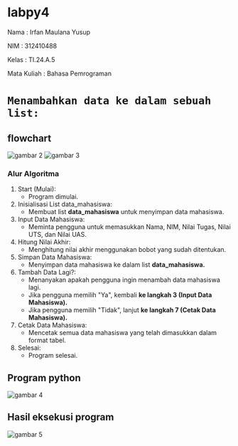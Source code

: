 # labpy4
Nama : Irfan Maulana Yusup <p>
NIM : 312410488 <p>
Kelas : TI.24.A.5 <p>
Mata Kuliah : Bahasa Pemrograman <p>
# ```Menambahkan data ke dalam sebuah list:```
## flowchart
![gambar 2](labpy4/ft1.png)
![gambar 3](labpy4/ft2.png)
### Alur Algoritma
 1. Start (Mulai):
    - Program dimulai.
 2. Inisialisasi List data_mahasiswa:
    - Membuat list **data_mahasiswa** untuk menyimpan data mahasiswa.
 3. Input Data Mahasiswa:
    - Meminta pengguna untuk memasukkan Nama, NIM, Nilai Tugas, Nilai UTS, dan Nilai UAS.
 4. Hitung Nilai Akhir:
    - Menghitung nilai akhir menggunakan bobot yang sudah ditentukan.
 5. Simpan Data Mahasiswa:
    - Menyimpan data mahasiswa ke dalam list **data_mahasiswa.**
 6. Tambah Data Lagi?:
    - Menanyakan apakah pengguna ingin menambah data mahasiswa lagi.
    - Jika pengguna memilih "Ya", kembali **ke langkah 3 (Input Data Mahasiswa).**
    - Jika pengguna memilih "Tidak", lanjut **ke langkah 7 (Cetak Data Mahasiswa).**
 7. Cetak Data Mahasiswa:
    - Mencetak semua data mahasiswa yang telah dimasukkan dalam format tabel.
 8. Selesai:
    - Program selesai.
   
## Program python
![gambar 4](screenshot/ft3.png)
## Hasil eksekusi program
![gambar 5](screenshot/ft4.png)
